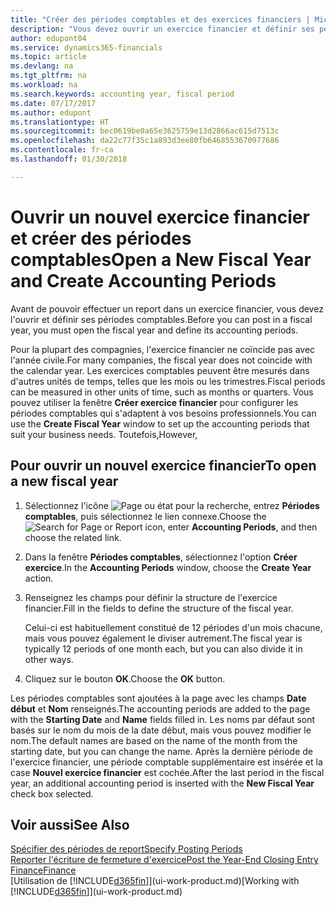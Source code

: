 ```yaml
---
title: "Créer des périodes comptables et des exercices financiers | Microsoft Docs"
description: "Vous devez ouvrir un exercice financier et définir ses périodes comptables avant de pouvoir y effectuer des reports."
author: edupont04
ms.service: dynamics365-financials
ms.topic: article
ms.devlang: na
ms.tgt_pltfrm: na
ms.workload: na
ms.search.keywords: accounting year, fiscal period
ms.date: 07/17/2017
ms.author: edupont
ms.translationtype: HT
ms.sourcegitcommit: bec0619be0a65e3625759e13d2866ac615d7513c
ms.openlocfilehash: da22c77f35c1a893d3ee80fb6468553670977686
ms.contentlocale: fr-ca
ms.lasthandoff: 01/30/2018

---
```

# <a name="open-a-new-fiscal-year-and-create-accounting-periods"></a><span data-ttu-id="53c2c-103">Ouvrir un nouvel exercice financier et créer des périodes comptables</span><span class="sxs-lookup"><span data-stu-id="53c2c-103">Open a New Fiscal Year and Create Accounting Periods</span></span>
<span data-ttu-id="53c2c-104">Avant de pouvoir effectuer un report dans un exercice financier, vous devez l'ouvrir et définir ses périodes comptables.</span><span class="sxs-lookup"><span data-stu-id="53c2c-104">Before you can post in a fiscal year, you must open the fiscal year and define its accounting periods.</span></span>  

<span data-ttu-id="53c2c-105">Pour la plupart des compagnies, l'exercice financier ne coïncide pas avec l'année civile.</span><span class="sxs-lookup"><span data-stu-id="53c2c-105">For many companies, the fiscal year does not coincide with the calendar year.</span></span> <span data-ttu-id="53c2c-106">Les exercices comptables peuvent être mesurés dans d'autres unités de temps, telles que les mois ou les trimestres.</span><span class="sxs-lookup"><span data-stu-id="53c2c-106">Fiscal periods can be measured in other units of time, such as months or quarters.</span></span> <span data-ttu-id="53c2c-107">Vous pouvez utiliser la fenêtre **Créer exercice financier** pour configurer les périodes comptables qui s'adaptent à vos besoins professionnels.</span><span class="sxs-lookup"><span data-stu-id="53c2c-107">You can use the **Create Fiscal Year** window to set up the accounting periods that suit your business needs.</span></span> <span data-ttu-id="53c2c-108">Toutefois,</span><span class="sxs-lookup"><span data-stu-id="53c2c-108">However,</span></span>   

## <a name="to-open-a-new-fiscal-year"></a><span data-ttu-id="53c2c-109">Pour ouvrir un nouvel exercice financier</span><span class="sxs-lookup"><span data-stu-id="53c2c-109">To open a new fiscal year</span></span>
1. <span data-ttu-id="53c2c-110">Sélectionnez l'icône ![Page ou état pour la recherche](media/ui-search/search_small.png "Page ou état pour la recherche"), entrez **Périodes comptables**, puis sélectionnez le lien connexe.</span><span class="sxs-lookup"><span data-stu-id="53c2c-110">Choose the ![Search for Page or Report](media/ui-search/search_small.png "Search for Page or Report icon") icon, enter **Accounting Periods**, and then choose the related link.</span></span>
2. <span data-ttu-id="53c2c-111">Dans la fenêtre **Périodes comptables**, sélectionnez l'option **Créer exercice**.</span><span class="sxs-lookup"><span data-stu-id="53c2c-111">In the **Accounting Periods** window, choose the **Create Year** action.</span></span>
3. <span data-ttu-id="53c2c-112">Renseignez les champs pour définir la structure de l'exercice financier.</span><span class="sxs-lookup"><span data-stu-id="53c2c-112">Fill in the fields to define the structure of the fiscal year.</span></span>

    <span data-ttu-id="53c2c-113">Celui-ci est habituellement constitué de 12 périodes d'un mois chacune, mais vous pouvez également le diviser autrement.</span><span class="sxs-lookup"><span data-stu-id="53c2c-113">The fiscal year is typically 12 periods of one month each, but you can also divide it in other ways.</span></span>
4. <span data-ttu-id="53c2c-114">Cliquez sur le bouton **OK**.</span><span class="sxs-lookup"><span data-stu-id="53c2c-114">Choose the **OK** button.</span></span>

<span data-ttu-id="53c2c-115">Les périodes comptables sont ajoutées à la page avec les champs **Date début** et **Nom** renseignés.</span><span class="sxs-lookup"><span data-stu-id="53c2c-115">The accounting periods are added to the page with the **Starting Date** and **Name** fields filled in.</span></span> <span data-ttu-id="53c2c-116">Les noms par défaut sont basés sur le nom du mois de la date début, mais vous pouvez modifier le nom.</span><span class="sxs-lookup"><span data-stu-id="53c2c-116">The default names are based on the name of the month from the starting date, but you can change the name.</span></span> <span data-ttu-id="53c2c-117">Après la dernière période de l'exercice financier, une période comptable supplémentaire est insérée et la case **Nouvel exercice financier** est cochée.</span><span class="sxs-lookup"><span data-stu-id="53c2c-117">After the last period in the fiscal year, an additional accounting period is inserted with the **New Fiscal Year** check box selected.</span></span>  


## <a name="see-also"></a><span data-ttu-id="53c2c-118">Voir aussi</span><span class="sxs-lookup"><span data-stu-id="53c2c-118">See Also</span></span>
[<span data-ttu-id="53c2c-119">Spécifier des périodes de report</span><span class="sxs-lookup"><span data-stu-id="53c2c-119">Specify Posting Periods</span></span>](finance-how-specify-posting-periods.md)  
[<span data-ttu-id="53c2c-120">Reporter l'écriture de fermeture d'exercice</span><span class="sxs-lookup"><span data-stu-id="53c2c-120">Post the Year-End Closing Entry</span></span>](year-how-post-year-end-close-entry.md)  
[<span data-ttu-id="53c2c-121">Finance</span><span class="sxs-lookup"><span data-stu-id="53c2c-121">Finance</span></span>](finance.md)  
<span data-ttu-id="53c2c-122">[Utilisation de [!INCLUDE[d365fin](includes/d365fin_md.md)]](ui-work-product.md)</span><span class="sxs-lookup"><span data-stu-id="53c2c-122">[Working with [!INCLUDE[d365fin](includes/d365fin_md.md)]](ui-work-product.md)</span></span>

